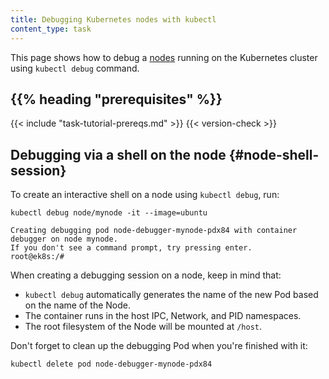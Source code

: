 ```yaml
---
title: Debugging Kubernetes nodes with kubectl
content_type: task
---
```


<!-- overview -->
This page shows how to debug a [nodes](/docs/concepts/architecture/nodes/) running on the Kubernetes cluster using `kubectl debug` command.


## {{% heading "prerequisites" %}}


{{< include "task-tutorial-prereqs.md" >}} {{< version-check >}}



<!-- steps -->

## Debugging via a shell on the node {#node-shell-session}

To create an interactive shell on a node using `kubectl debug`, run:

```shell
kubectl debug node/mynode -it --image=ubuntu
```

```
Creating debugging pod node-debugger-mynode-pdx84 with container debugger on node mynode.
If you don't see a command prompt, try pressing enter.
root@ek8s:/#
```

When creating a debugging session on a node, keep in mind that:

* `kubectl debug` automatically generates the name of the new Pod based on
  the name of the Node.
* The container runs in the host IPC, Network, and PID namespaces.
* The root filesystem of the Node will be mounted at `/host`.

Don't forget to clean up the debugging Pod when you're finished with it:

```shell
kubectl delete pod node-debugger-mynode-pdx84
```
